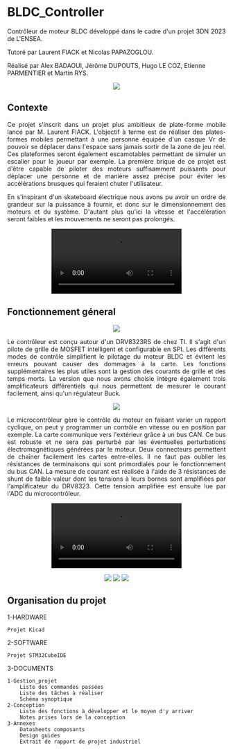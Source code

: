 # BLDC_Controller
<p align="justify"> Contrôleur de moteur BLDC développé dans le cadre d'un projet 3DN 2023 de L'ENSEA. 

Tutoré par Laurent FIACK et Nicolas PAPAZOGLOU.

Réalisé par Alex BADAOUI, Jérôme DUPOUTS, Hugo LE COZ, Etienne PARMENTIER et Martin RYS.
</p>

<p align="center">
<img src="https://github.com/SyrNitram/BLDC_Controller/assets/71044010/296c8066-6a76-4669-9487-880f44aea552">
</p>

## Contexte

<p align="justify">
Ce projet s'inscrit dans un projet plus ambitieux de plate-forme mobile lancé par M. Laurent FIACK. L'objectif à terme est de réaliser des plates-formes mobiles permettant à une personne équipée d'un casque Vr de pouvoir se déplacer dans l'espace sans jamais sortir de la zone de jeu réel. Ces plateformes seront également escamotables permettant de simuler un escalier pour le joueur par exemple. La première brique de ce projet est d'être capable de piloter des moteurs suffisamment puissants pour déplacer une personne et de manière assez précise pour éviter les accélérations brusques qui feraient chuter l'utilisateur. 
</p>

<p align="justify">
En s'inspirant d'un skateboard électrique nous avons pu avoir un ordre de grandeur sur la puissance à fournir, et donc sur le dimensionnement des moteurs et du système. D'autant plus qu'ici la vitesse et l'accélération seront faibles et les mouvements ne seront pas prolongés.
</p>


<div align="center">
<video src="https://github.com/SyrNitram/BLDC_Controller/assets/71044010/428e7cd6-9636-413b-9740-a20cd94b0979">
</div>



## Fonctionnement géneral

<p align="center">	
<img src="https://github.com/SyrNitram/BLDC_Controller/assets/71044010/b43cae5c-fbc5-4354-9405-3ffb3aed1575">
</p>

<p align="justify">
Le contrôleur est conçu autour d'un DRV8323RS de chez TI. Il s'agit d'un pilote de grille de MOSFET intelligent et configurable en SPI. Les différents modes de contrôle simplifient le pilotage du moteur BLDC et évitent les erreurs pouvant causer des dommages à la carte. Les fonctions supplémentaires les plus utiles sont la gestion des courants de grille et des temps morts. La version que nous avons choisie intègre également trois amplificateurs différentiels qui nous permettent de mesurer le courant facilement, ainsi qu'un régulateur Buck.
</p>

<p align="center">	
<img src="https://github.com/SyrNitram/BLDC_Controller/assets/71044010/de5bca9e-0acd-4807-a2ce-c866d5b3d1c0">
</p>

<p align="justify">
Le microcontrôleur gère le contrôle du moteur en faisant varier un rapport cyclique, on peut y programmer un contrôle en vitesse ou en position par exemple. La carte communique vers l'extérieur grâce à un bus CAN. Ce bus est robuste et ne sera pas perturbé par les éventuelles perturbations électromagnétiques générées par le moteur. Deux connecteurs permettent de chaîner facilement les cartes entre-elles. Il ne faut pas oublier les résistances de terminaisons qui sont primordiales pour le fonctionnement du bus CAN. La mesure de courant est réalisée à l'aide de 3 résistances de shunt de faible valeur dont les tensions à leurs bornes sont amplifiées par l'amplificateur du DRV8323. Cette tension amplifiée est ensuite lue par l'ADC du microcontrôleur. 
</p>



<div align="center">
<video src="https://github.com/SyrNitram/BLDC_Controller/assets/71044010/bd33bcf4-3d07-498e-9aa8-d4169d70426a">
</div>


<p align="center">
 
<img src="https://github.com/SyrNitram/BLDC_Controller/assets/71044010/de7259f5-9df3-481a-a4ee-6529233a8884" >

<img src="https://github.com/SyrNitram/BLDC_Controller/assets/71044010/aeea6015-c81e-4267-8ce4-b2f76976af69">

<img src="https://github.com/SyrNitram/BLDC_Controller/assets/71044010/c2661d72-d13c-4ad0-9c08-9f6946fd94df">

</p>

## Organisation du projet

1-HARDWARE

	Projet Kicad
	
2-SOFTWARE

	Projet STM32CubeIDE
	
3-DOCUMENTS

	1-Gestion_projet
		Liste des commandes passées
		Liste des tâches à réaliser
  		Schéma synoptique
	2-Conception
		Liste des fonctions à développer et le moyen d'y arriver
		Notes prises lors de la conception
	3-Annexes
		Datasheets composants
		Design guides
		Extrait de rapport de projet industriel
